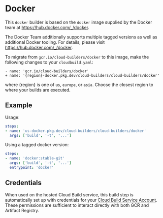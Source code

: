 # Docker

This `docker` builder is based on the `docker` image supplied by the Docker team
at https://hub.docker.com/_/docker.

The Docker Team additionally supports multiple tagged versions as well as
additional Docker tooling. For details, please visit
https://hub.docker.com/_/docker.

To migrate from `gcr.io/cloud-builders/docker` to this image, make the following
changes to your `cloudbuild.yaml`:

```
- name: 'gcr.io/cloud-builders/docker'
+ name: '{region}-docker.pkg.dev/cloud-builders/cloud-builders/docker'
```

where {region} is one of `us`, `europe`, or `asia`. Choose the closest region to
where your builds are executed.

## Example

Usage:

```yaml
steps:
- name: 'us-docker.pkg.dev/cloud-builders/cloud-builders/docker'
  args: ['build', '-t', '...']
```

Using a tagged docker version:
```yaml
steps:
- name: 'docker:stable-git'
  args: ['build', '-t', '...']
  entrypoint: 'docker'
```

## Credentials

When used on the hosted Cloud Build service, this build step is automatically
set up with credentials for your [Cloud Build Service
Account](https://cloud.google.com/cloud-build/docs/permissions).  These
permissions are sufficient to interact directly with both GCR and Artifact
Registry.
